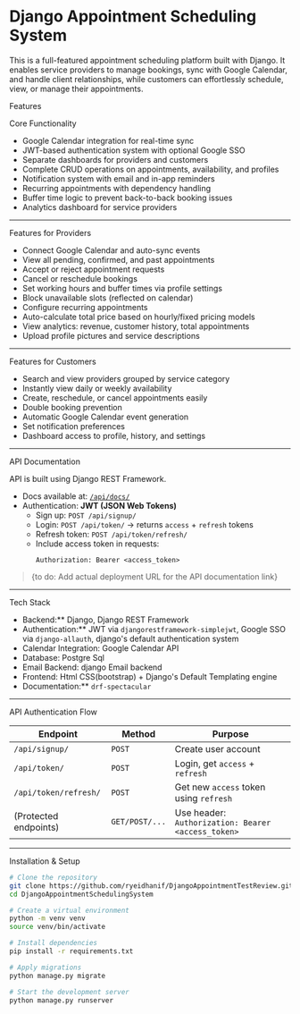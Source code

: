 # Django Appointment Scheduling System

This is a full-featured appointment scheduling platform built with Django. It enables service providers to manage bookings, sync with Google Calendar, and handle client relationships, while customers can effortlessly schedule, view, or manage their appointments.

 Features

 Core Functionality

- Google Calendar integration for real-time sync
- JWT-based authentication system with optional Google SSO
- Separate dashboards for providers and customers
- Complete CRUD operations on appointments, availability, and profiles
- Notification system with email and in-app reminders
- Recurring appointments with dependency handling
- Buffer time logic to prevent back-to-back booking issues
- Analytics dashboard for service providers

---

 Features for Providers

- Connect Google Calendar and auto-sync events
- View all pending, confirmed, and past appointments
- Accept or reject appointment requests
- Cancel or reschedule bookings
- Set working hours and buffer times via profile settings
- Block unavailable slots (reflected on calendar)
- Configure recurring appointments
- Auto-calculate total price based on hourly/fixed pricing models
- View analytics: revenue, customer history, total appointments
- Upload profile pictures and service descriptions

---

 Features for Customers

- Search and view providers grouped by service category
- Instantly view daily or weekly availability
- Create, reschedule, or cancel appointments easily
- Double booking prevention
- Automatic Google Calendar event generation
- Set notification preferences
- Dashboard access to profile, history, and settings

---

 API Documentation

API is built using Django REST Framework.

- Docs available at: [`/api/docs/`](http://yourdomain.com/api/docs/)  
- Authentication: **JWT (JSON Web Tokens)**  
  - Sign up: `POST /api/signup/`
  - Login: `POST /api/token/` → returns `access` + `refresh` tokens
  - Refresh token: `POST /api/token/refresh/`
  - Include access token in requests:
    ```http
    Authorization: Bearer <access_token>
    ```

> {to do: Add actual deployment URL for the API documentation link}

---

 Tech Stack

- Backend:** Django, Django REST Framework  
- Authentication:** JWT via `djangorestframework-simplejwt`, Google SSO via `django-allauth`, django's default authentication system
- Calendar Integration: Google Calendar API
- Database: Postgre Sql
- Email Backend: django Email backend
- Frontend: Html CSS(bootstrap) + Django's Default Templating engine 
- Documentation:** `drf-spectacular` 

---

API Authentication Flow

| Endpoint | Method | Purpose |
|----------|--------|---------|
| `/api/signup/` | `POST` | Create user account |
| `/api/token/` | `POST` | Login, get `access` + `refresh` |
| `/api/token/refresh/` | `POST` | Get new `access` token using `refresh` |
| (Protected endpoints) | `GET/POST/...` | Use header: `Authorization: Bearer <access_token>` |

---

 Installation & Setup

```bash
# Clone the repository
git clone https://github.com/ryeidhanif/DjangoAppointmentTestReview.git
cd DjangoAppointmentSchedulingSystem

# Create a virtual environment
python -m venv venv
source venv/bin/activate 

# Install dependencies
pip install -r requirements.txt

# Apply migrations
python manage.py migrate

# Start the development server
python manage.py runserver


